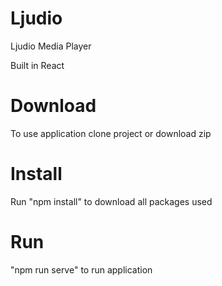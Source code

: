 # Ljudio
Ljudio Media Player

Built in React

# Download
To use application clone project or download zip

# Install
Run "npm install" to download all packages used

# Run
"npm run serve" to run application
